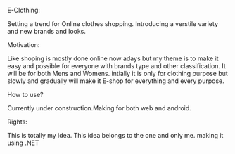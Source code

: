 E-Clothing:

Setting a trend for Online clothes shopping. Introducing a verstile variety and new brands and looks.

Motivation:

Like shoping is mostly done online now adays but my theme is to make it easy and possible for everyone with brands type and other classification. It will be for both Mens and Womens. intially it is only for clothing purpose but slowly and gradually will make it E-shop for everything and every purpose.

How to use?

Currently under construction.Making for both web and android.

Rights:

This is totally my idea. This idea belongs to the one and only me. making it using .NET 

